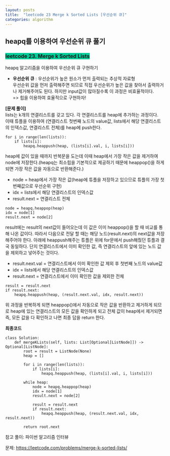```yaml
---
layout: posts
title:  "leetcode 23 Merge k Sorted Lists [우선순위 큐]"
categories: algorithm
---
```


## heapq를 이용하여 우선순위 큐 풀기

### <span style="background-color: #00CC99">leetcode 23. Merge k Sorted Lists</span>  

heapq 알고리즘을 이용하여 우선순위 큐 구현하기  

* **우선순위 큐** : 우선순위가 높은 원소가 먼저 출력되는 추상적 자료형  
  우선순위 값을 먼저 출력해주면 되므로 직접 우선순위가 높은 값을 찾아서 출력하거나 제거해주어도 된다. 하지만 input값이 많아질수록 이 과정은 비효율적이다.  
  => 힙을 이용하여 효율적으로 구현하자!  

**[문제 풀이]**  
lists는 k개의 연결리스트를 갖고 있다. 각 연결리스트를 heap에 추가하는 과정이다.  
이때 튜플을 이용하여 (연결리스트 첫번째 노드의 value값, lists에서 해당 연결리스트의 인덱스값, 연결리스트 전체)를 heap에 push한다.
```
for i in range(len(lists)):
    if lists[i]:
        heapq.heappush(heap, (lists[i].val, i, lists[i]))
```
heap에 값이 있을 때까지 반복문을 도는데 이때 heap에서 가장 작은 값을 제거하여 node에 저장한다.(heapq는 최소힙을 기본적으로 제공하기 때문에 heappop()을 하게 되면 가장 작은 값을 자동으로 반환해준다.)  
* node = heap에서 가장 작은 값(heap에 튜플을 저장하고 있으므로 튜플의 가장 첫번째값으로 우선순위 구현)  
* idx = lists에서 해당 연결리스트의 인덱스값   
* result.next = 연결리스트 전체  
```
node = heapq.heappop(heap)
idx = node[1]
result.next = node[2]
```
result에는 result의 next값이 들어오는데 이 값은 이미 heappop()을 할 때 비교를 통해 나온 값이다. 따라서 다음으로 전달 할 때는 해당 노드(result.next)의 next값을 저장해주어야 한다. 아래에 heappush해주는 튜플은 위에 for문에서 push해줬던 튜플과 결국 동일하다. 단지 연결리스트에서 이미 확인한 값, 즉 연결리스트의 앞에 있는 노드 값을 제외하고 넣어주는 것이다.
* result.next.val = 연결리스트에서 이미 확인한 값 제외 후 첫번째 노드의 value값
* idx = lists에서 해당 연결리스트의 인덱스값   
* result.next = 연결리스트에서 이미 확인한 값을 제외한 전체  
```
result = result.next
if result.next:
    heapq.heappush(heap, (result.next.val, idx, result.next))
```
위 과정을 반복하게 되면 heappop()에서 자동으로 작은 값을 반환하고 제거하게 되므로 heap에 있는 연결리스트의 모든 값을 확인하게 되고 전체 값이 heap에서 제거되면 즉, 모든 값을 다 확인하고 나면 최종 답을 return 한다. 




**최종코드**

```
class Solution:
    def mergeKLists(self, lists: List[Optional[ListNode]]) -> Optional[ListNode]:
        root = result = ListNode(None)
        heap = []
        
        for i in range(len(lists)):
            if lists[i]:
                heapq.heappush(heap, (lists[i].val, i, lists[i]))
        
        while heap:
            node = heapq.heappop(heap)
            idx = node[1]
            result.next = node[2]
            
            result = result.next
            if result.next:
                heapq.heappush(heap, (result.next.val, idx, result.next))
                
        return root.next
```

참고 풀이: 파이썬 알고리즘 인터뷰




문제: https://leetcode.com/problems/merge-k-sorted-lists/


